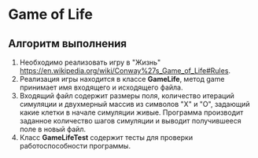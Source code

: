 # Game of Life

## Алгоритм выполнения
1. Необходимо реализовать игру в "Жизнь" https://en.wikipedia.org/wiki/Conway%27s_Game_of_Life#Rules.
2. Реализация игры  находится в классе __GameLife__, метод game принимает имя входящего и исходящего файла.
3. Входящий файл содержит размеры поля, количество итераций симуляции и двухмерный массив из символов "X" и "O", задающий какие клетки в начале симуляции живые. 
Программа производит заданное количество шагов симуляции и выводит получившееся поле в новый файл.
4. Класс __GameLifeTest__ содержит тесты для проверки работоспособности программы.
